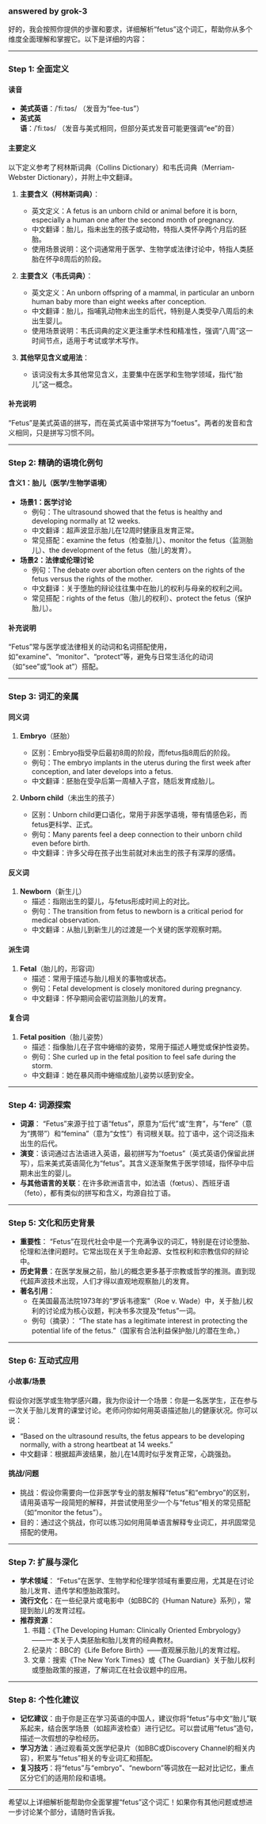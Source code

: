 ### answered by grok-3
好的，我会按照你提供的步骤和要求，详细解析“fetus”这个词汇，帮助你从多个维度全面理解和掌握它。以下是详细的内容：

---

### Step 1: 全面定义
#### 读音
- **美式英语**：/ˈfiːtəs/ （发音为“fee-tus”）
- **英式英语**：/ˈfiːtəs/ （发音与美式相同，但部分英式发音可能更强调“ee”的音）

#### 主要定义
以下定义参考了柯林斯词典（Collins Dictionary）和韦氏词典（Merriam-Webster Dictionary），并附上中文翻译。

1. **主要含义（柯林斯词典）**：
   - 英文定义：A fetus is an unborn child or animal before it is born, especially a human one after the second month of pregnancy.
   - 中文翻译：胎儿，指未出生的孩子或动物，特指人类怀孕两个月后的胚胎。
   - 使用场景说明：这个词通常用于医学、生物学或法律讨论中，特指人类胚胎在怀孕8周后的阶段。

2. **主要含义（韦氏词典）**：
   - 英文定义：An unborn offspring of a mammal, in particular an unborn human baby more than eight weeks after conception.
   - 中文翻译：胎儿，指哺乳动物未出生的后代，特别是人类受孕八周后的未出生婴儿。
   - 使用场景说明：韦氏词典的定义更注重学术性和精准性，强调“八周”这一时间节点，适用于考试或学术写作。

3. **其他罕见含义或用法**：
   - 该词没有太多其他常见含义，主要集中在医学和生物学领域，指代“胎儿”这一概念。

#### 补充说明
“Fetus”是美式英语的拼写，而在英式英语中常拼写为“foetus”。两者的发音和含义相同，只是拼写习惯不同。

---

### Step 2: 精确的语境化例句
#### 含义1：胎儿（医学/生物学语境）
- **场景1：医学讨论**
  - 例句：The ultrasound showed that the fetus is healthy and developing normally at 12 weeks.
  - 中文翻译：超声波显示胎儿在12周时健康且发育正常。
  - 常见搭配：examine the fetus（检查胎儿）、monitor the fetus（监测胎儿）、the development of the fetus（胎儿的发育）。
- **场景2：法律或伦理讨论**
  - 例句：The debate over abortion often centers on the rights of the fetus versus the rights of the mother.
  - 中文翻译：关于堕胎的辩论往往集中在胎儿的权利与母亲的权利之间。
  - 常见搭配：rights of the fetus（胎儿的权利）、protect the fetus（保护胎儿）。

#### 补充说明
“Fetus”常与医学或法律相关的动词和名词搭配使用，如“examine”、“monitor”、“protect”等，避免与日常生活化的动词（如“see”或“look at”）搭配。

---

### Step 3: 词汇的亲属
#### 同义词
1. **Embryo**（胚胎）
   - 区别：Embryo指受孕后最初8周的阶段，而fetus指8周后的阶段。
   - 例句：The embryo implants in the uterus during the first week after conception, and later develops into a fetus.
   - 中文翻译：胚胎在受孕后第一周植入子宫，随后发育成胎儿。

2. **Unborn child**（未出生的孩子）
   - 区别：Unborn child更口语化，常用于非医学语境，带有情感色彩，而fetus更科学、正式。
   - 例句：Many parents feel a deep connection to their unborn child even before birth.
   - 中文翻译：许多父母在孩子出生前就对未出生的孩子有深厚的感情。

#### 反义词
1. **Newborn**（新生儿）
   - 描述：指刚出生的婴儿，与fetus形成时间上的对比。
   - 例句：The transition from fetus to newborn is a critical period for medical observation.
   - 中文翻译：从胎儿到新生儿的过渡是一个关键的医学观察时期。

#### 派生词
1. **Fetal**（胎儿的，形容词）
   - 描述：常用于描述与胎儿相关的事物或状态。
   - 例句：Fetal development is closely monitored during pregnancy.
   - 中文翻译：怀孕期间会密切监测胎儿的发育。

#### 复合词
1. **Fetal position**（胎儿姿势）
   - 描述：指像胎儿在子宫中蜷缩的姿势，常用于描述人睡觉或保护性姿势。
   - 例句：She curled up in the fetal position to feel safe during the storm.
   - 中文翻译：她在暴风雨中蜷缩成胎儿姿势以感到安全。

---

### Step 4: 词源探索
- **词源**： “Fetus”来源于拉丁语“fetus”，原意为“后代”或“生育”，与“fere”（意为“携带”）和“femina”（意为“女性”）有词根关联。拉丁语中，这个词泛指未出生的后代。
- **演变**：该词通过古法语进入英语，最初拼写为“foetus”（英式英语仍保留此拼写），后来美式英语简化为“fetus”。其含义逐渐聚焦于医学领域，指怀孕中后期未出生的婴儿。
- **与其他语言的关联**：在许多欧洲语言中，如法语（fœtus）、西班牙语（feto），都有类似的拼写和含义，均源自拉丁语。

---

### Step 5: 文化和历史背景
- **重要性**： “Fetus”在现代社会中是一个充满争议的词汇，特别是在讨论堕胎、伦理和法律问题时。它常出现在关于生命起源、女性权利和宗教信仰的辩论中。
- **历史背景**：在医学发展之前，胎儿的概念更多基于宗教或哲学的推测。直到现代超声波技术出现，人们才得以直观地观察胎儿的发育。
- **著名引用**：
  - 在美国最高法院1973年的“罗诉韦德案”（Roe v. Wade）中，关于胎儿权利的讨论成为核心议题，判决书多次提及“fetus”一词。
  - 例句（摘录）： “The state has a legitimate interest in protecting the potential life of the fetus.”（国家有合法利益保护胎儿的潜在生命。）

---

### Step 6: 互动式应用
#### 小故事/场景
假设你对医学或生物学感兴趣，我为你设计一个场景：你是一名医学生，正在参与一次关于胎儿发育的课堂讨论。老师问你如何用英语描述胎儿的健康状况。你可以说：
- “Based on the ultrasound results, the fetus appears to be developing normally, with a strong heartbeat at 14 weeks.”
- 中文翻译：根据超声波结果，胎儿在14周时似乎发育正常，心跳强劲。

#### 挑战/问题
- 挑战：假设你需要向一位非医学专业的朋友解释“fetus”和“embryo”的区别，请用英语写一段简短的解释，并尝试使用至少一个与“fetus”相关的常见搭配（如“monitor the fetus”）。
- 目的：通过这个挑战，你可以练习如何用简单语言解释专业词汇，并巩固常见搭配的使用。

---

### Step 7: 扩展与深化
- **学术领域**： “Fetus”在医学、生物学和伦理学领域有重要应用，尤其是在讨论胎儿发育、遗传学和堕胎政策时。
- **流行文化**：在一些纪录片或电影中（如BBC的《Human Nature》系列），常提到胎儿的发育过程。
- **推荐资源**：
  1. 书籍：《The Developing Human: Clinically Oriented Embryology》——一本关于人类胚胎和胎儿发育的经典教材。
  2. 纪录片：BBC的《Life Before Birth》——直观展示胎儿的发育过程。
  3. 文章：搜索《The New York Times》或《The Guardian》关于胎儿权利或堕胎政策的报道，了解词汇在社会议题中的应用。

---

### Step 8: 个性化建议
- **记忆建议**：由于你是正在学习英语的中国人，建议你将“fetus”与中文“胎儿”联系起来，结合医学场景（如超声波检查）进行记忆。可以尝试用“fetus”造句，描述一次假想的孕检经历。
- **学习方法**：通过观看英文医学纪录片（如BBC或Discovery Channel的相关内容），积累与“fetus”相关的专业词汇和搭配。
- **复习技巧**：将“fetus”与“embryo”、“newborn”等词放在一起对比记忆，重点区分它们的适用阶段和语境。

---

希望以上详细解析能帮助你全面掌握“fetus”这个词汇！如果你有其他问题或想进一步讨论某个部分，请随时告诉我。